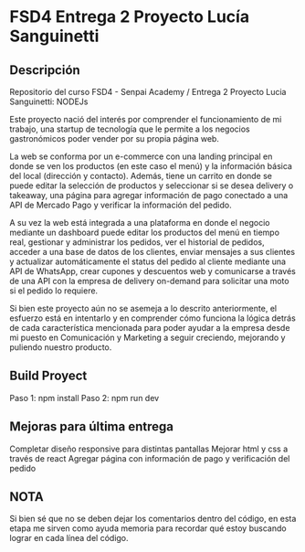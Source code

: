 # FSD4 Entrega 2 Proyecto Lucía Sanguinetti

## Descripción
Repositorio del curso FSD4 - Senpai Academy / Entrega 2 Proyecto Lucia Sanguinetti: NODEJs

Este proyecto nació del interés por comprender el funcionamiento de mi trabajo, una startup de tecnología que le permite a los negocios gastronómicos poder vender por su propia página web.

La web se conforma por un e-commerce con una landing principal en donde se ven los productos (en este caso el menú) y la información básica del local (dirección y contacto). Además, tiene un carrito en donde se puede editar la selección de productos y seleccionar si se desea delivery o takeaway, una página para agregar información de pago conectado a una API de Mercado Pago y verificar la información del pedido.

A su vez la web está integrada a una plataforma en donde el negocio mediante un dashboard puede editar los productos del menú en tiempo real, gestionar y administrar los pedidos, ver el historial de pedidos, acceder a una base de datos de los clientes, enviar mensajes a sus clientes y actualizar automáticamente el status del pedido al cliente mediante una API de WhatsApp, crear cupones y descuentos web y comunicarse a través de una API con la empresa de delivery on-demand para solicitar una moto si el pedido lo requiere.

Si bien este proyecto aún no se asemeja a lo descrito anteriormente, el esfuerzo está en intentarlo y en comprender cómo funciona la lógica detrás de cada característica mencionada para poder ayudar a la empresa desde mi puesto en Comunicación y Marketing a seguir creciendo, mejorando y puliendo nuestro producto.

## Build Proyect
Paso 1: npm install
Paso 2: npm run dev

## Mejoras para última entrega
Completar diseño responsive para distintas pantallas
Mejorar html y css a través de react
Agregar página con información de pago y verificación del pedido

## NOTA
Si bien sé que no se deben dejar los comentarios dentro del código, en esta etapa me sirven como ayuda memoria para recordar qué estoy buscando lograr en cada línea del código.
